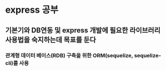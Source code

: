 # express 공부

## 기본기와 DB연동 및 express 개발에 필요한 라이브러리 사용법을 숙지하는데 목표를 둔다

### 관계형 데이터 베이스(RDB) 구축을 위한 ORM(sequelize, sequelize-cli)를 사용

